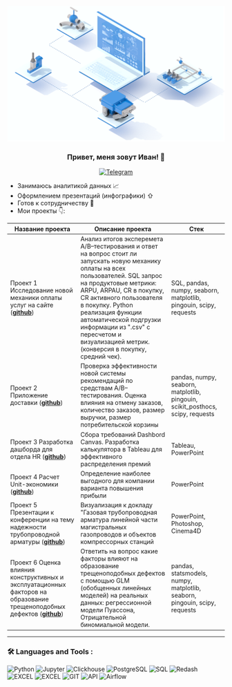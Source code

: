 <p align="center">
  <img width="600" src="https://github.com/KaminoontY/KaminoontY/blob/main/2024-08-04_15-52-34.png"   />
</p>

### <p align="center">Привет, меня зовут Иван! 👋</p>

<div align="center">
  <a href="https://t.me/KaminoontY">
    <img src="https://kalendarnagod.ru/wp-content/uploads/2023/12/bd382530e7a8ad3bd85897dd2ff9594d.jpg" alt="Telegram" width="120" height="50">
  </a>
</div>

* Занимаюсь аналитикой данных 📈
* Оформлением презентаций (инфографики) ⇧
* Готов к сотрудничеству 🤝
* Мои проекты 👇: 

|Название проекта| Описание проекта| Стек|
|----------------|-----------------|-----|
|Проект 1  Исследование новой механики оплаты услуг на сайте (__[github](https://github.com/KaminoontY/Project_1)__)|Анализ итогов эксперемета A/B–тестирования и ответ на вопрос стоит ли запускать новую механику оплаты на всех пользователей. SQL запрос на продуктовые метрики: ARPU, ARPAU, CR в покупку, СR активного пользователя в покупку. Python реализация функции автоматической подгрузки информации из ".csv" с пересчетом и визуализацией метрик.  (конверсия в покупку, средний чек).|SQL, pandas, numpy, seaborn,  matplotlib, pingouin, scipy, requests|
|Проект 2  Приложение доставки (__[github](https://github.com/KaminoontY/Project_2)__)|Проверка эффективности новой системы рекомендаций по средствам A/B–тестирования. Оценка влияния на отмену заказов, количество заказов, размер выручки, размер потребительской корзины|pandas, numpy, seaborn,  matplotlib, pingouin, scikit_posthocs, scipy, requests|
|Проект 3  Разработка дашборда для отдела HR (__[github](https://github.com/KaminoontY/Project_3)__)| Сбора требований Dashbord Canvas. Разработка калькулятора в Tableau для эффективного распределения премий |Tableau, PowerPoint|
|Проект 4  Расчет Unit-экономики (__[github](https://github.com/KaminoontY/Project_4)__)| Определение наиболее выгодного для компании варианта повышения прибыли | PowerPoint|
|Проект 5  Презентации к конференции на тему надежности трубопроводной арматуры (__[github](https://github.com/KaminoontY/Project_5)__)| Визуализация к докладу "Газовая трубопроводная арматура линейной части магистральных газопроводов и объектов компрессорных станций | PowerPoint, Photoshop, Cinema4D|
|Проект 6 Оценка влияния конструктивных и эксплуатационных факторов на образование трещеноподобных дефектов (__[github](https://github.com/KaminoontY/Project_6)__)| Ответить на вопрос какие факторы влияют на образование трещеноподобных дефектов с помощью GLM (обобщенных линейных моделей) на реальных данных: регрессионной модели Пуассона, Отрицательной биномиальной модели. | pandas, statsmodels, numpy,  matplotlib, seaborn, pingouin, scipy, requests|
<hr>

###  🛠️ Languages and Tools :  



![Python](https://img.shields.io/badge/-Python-FFF?style=for-the-badge&logo=python)
![Jupyter](https://img.shields.io/badge/-Jupyter_Notebook-FFF?style=for-the-badge&logo=Jupyter)
![Clickhouse](https://img.shields.io/badge/-Clickhouse-FFF?style=for-the-badge&logo=Clickhouse)
![PostgreSQL](https://img.shields.io/badge/-PostgreSQL-FFF?style=for-the-badge&logo=PostgreSQL)
![SQL](https://img.shields.io/badge/-SQL-00A4EF?style=for-the-badge&logo=SQL)
![Redash](https://img.shields.io/badge/-Redash-E44D26?style=for-the-badge&logo=Redash)
![EXCEL](https://img.shields.io/badge/-EXCEL-FF?style=for-the-badge&logo=EXCEL)
![EXCEL](https://img.shields.io/badge/-Google_Sheets-FFF?style=for-the-badge&logo=GoogleSheets)
![GIT](https://img.shields.io/badge/-GIT-FFF?style=for-the-badge&logo=GIT)
![API](https://img.shields.io/badge/-API-FF6600?style=for-the-badge&logo=API)
![Airflow](https://img.shields.io/badge/-Airflow-77DDE7?style=for-the-badge&logo=AIRFLOW)
